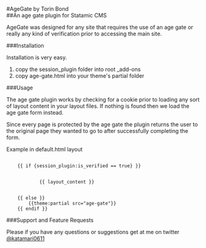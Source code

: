 #AgeGate by Torin Bond	
##An age gate plugin for Statamic CMS

AgeGate was designed for any site that requires the use of an age gate or really any kind of verification prior to accessing the main site.

###Installation

Installation is very easy.
1. copy the session_plugin folder into root _add-ons
2. copy age-gate.html into your theme's partial folder

###Usage

The age gate plugin works by checking for a cookie prior to loading any sort of layout content in your layout files. If nothing is found then we load the age gate form instead. 

Since every page is protected by the age gate the plugin returns the user to the original page they wanted to go to after successfully completing the form. 

Example in default.html layout
<pre><code> 
	{{ if {session_plugin:is_verified == true} }}   
   		<div class="outer-container">
   			{{ layout_content }}
   		</div>
   	{{ else }}
    	{{theme:partial src="age-gate"}}
  	{{ endif }}
</code></pre>

###Support and Feature Requests

Please if you have any questions or suggestions get at me on twitter [@katamari0611](https://twitter.com/katamari0611)